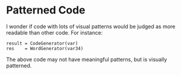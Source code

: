 # Patterned Code

I wonder if code with lots of visual patterns would be judged as more readable
than other code.  For instance:

```
result = CodeGenerator(var)
res    = WordGenerator(var34)
```

The above code may not have meaningful patterns, but is visually patterned.

